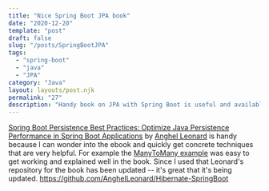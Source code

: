 ```yaml
---
title: "Nice Spring Boot JPA book"
date: "2020-12-20"
template: "post"
draft: false
slug: "/posts/SpringBootJPA"
tags:
  - "spring-boot"
  - "java"
  - "JPA"
category: "Java"
layout: layouts/post.njk
permalink: "27"
description: "Handy book on JPA with Spring Boot is useful and available on SafariBooksOnline.com"
---
```



[Spring Boot Persistence Best Practices: Optimize Java Persistence Performance in Spring Boot Applications](https://learning.oreilly.com/library/view/spring-boot-persistence/9781484256268/)
by [Anghel Leonard](https://learning.oreilly.com/search/?query=author%3A%22Anghel%20Leonard%22&extended_publisher_data=true&highlight=true&include_assessments=false&include_case_studies=true&include_courses=true&include_playlists=true&include_collections=true&include_notebooks=true&is_academic_institution_account=false&source=user&sort=relevance&facet_json=true&page=0&include_facets=false&include_scenarios=true&include_sandboxes=true&json_facets=true) 
is handy because I can wonder into the ebook and quickly get concrete techniques that are very helpful.
For example the [ManyToMany example](https://github.com/payne/Hibernate-SpringBoot/tree/master/HibernateSpringBootManyToManyBidirectional) was easy to get working and explained well in the book.   Since I used that Leonard's repository for the book has been updated -- it's great that it's being updated.  https://github.com/AnghelLeonard/Hibernate-SpringBoot



